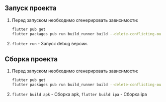 ## Запуск проекта
1) Перед запуском необходимо сгенерировать зависимости:
     ```bash
    flutter pub get
    flutter packages pub run build_runner build --delete-conflicting-outputs
    ```
2) `flutter run` - Запуск debug версии.

## Сборка проекта
1) Перед запуском необходимо сгенерировать зависимости:
     ```bash
    flutter pub get
    flutter packages pub run build_runner build --delete-conflicting-outputs
    ```
2) `flutter build apk` - Сборка apk, `flutter build ipa` - Сборка ipa
